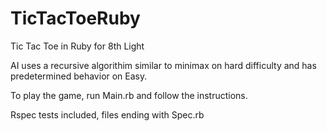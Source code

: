 TicTacToeRuby
=============

Tic Tac Toe in Ruby for 8th Light


AI uses a recursive algorithim similar to minimax on hard difficulty and has predetermined behavior on Easy.

To play the game, run Main.rb and follow the instructions.

Rspec tests included, files ending with Spec.rb

